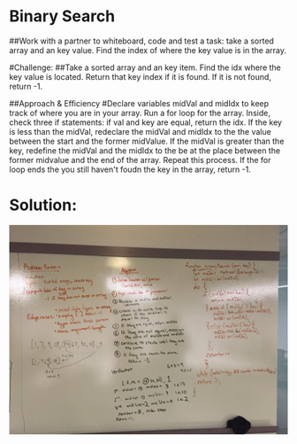 # Binary Search
##Work with a partner to whiteboard, code and test a task: take a sorted array and an key value. Find the index of where the key value is in the array. 

#Challenge:
##Take a sorted array and an key item. Find the idx where the key value is located. Return that key index if it is found. If it is not found, return -1.

##Approach & Efficiency
#Declare variables midVal and midIdx to keep track of where you are in your array. Run a for loop for the array. Inside, check three if statements: if val and key are equal, return the idx. If the key is less than the midVal, redeclare the midVal and midIdx to the the value between the start and the former midValue. If the midVal is greater than the key, redefine the midVal and the midIdx to the be at the place between the former midvalue and the end of the array. Repeat this process. If the for loop ends the you still haven't foudn the key in the array, return -1. 



# Solution: 
![image](assets/binary-search-board.JPG)
